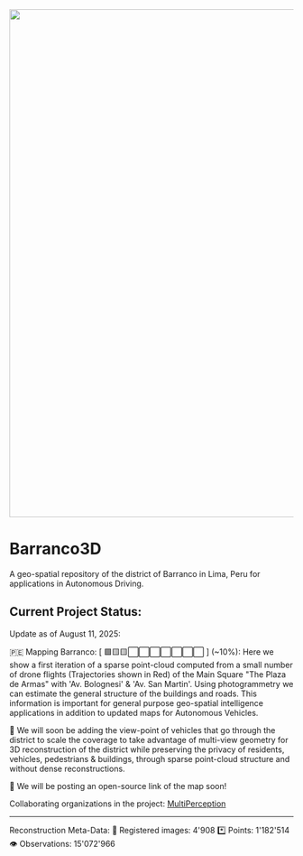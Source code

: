 <img src="http://arturodeza.wikidot.com/local--files/home/output.gif" width="900">

# Barranco3D
A geo-spatial repository of the district of Barranco in Lima, Peru for applications in Autonomous Driving.

## Current Project Status:
Update as of August 11, 2025:

🇵🇪 Mapping Barranco: [ 🟩🟨🟨⬜⬜⬜⬜⬜⬜⬜ ] (~10%): Here we show a first iteration of a sparse point-cloud computed from a small number of drone flights (Trajectories shown in Red) of the Main Square "The Plaza de Armas" with 'Av. Bolognesi' & 'Av. San Martin'. Using photogrammetry we can estimate the general structure of the buildings and roads. This information is important for general purpose geo-spatial intelligence applications in addition to updated maps for Autonomous Vehicles.

🚗 We will soon be adding the view-point of vehicles that go through the district to scale the coverage to take advantage of multi-view geometry for 3D reconstruction of the district while preserving the privacy of residents, vehicles, pedestrians & buildings, through sparse point-cloud structure and without dense reconstructions. 

🔗 We will be posting an open-source link of the map soon!

Collaborating organizations in the project: [MultiPerception](https://www.multipacha.com/percept-ai)

---
Reconstruction Meta-Data:
🔺 Registered images: 4'908
*️⃣ Points: 1'182'514
👁️ Observations: 15'072'966
